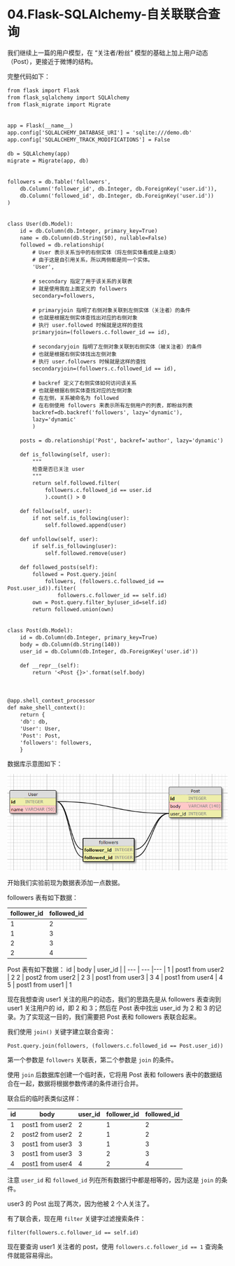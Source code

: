 # 04.Flask-SQLAlchemy-自关联联合查询

我们继续上一篇的用户模型，在 “关注者/粉丝” 模型的基础上加上用户动态（Post），更接近于微博的结构。

完整代码如下：
```
from flask import Flask
from flask_sqlalchemy import SQLAlchemy
from flask_migrate import Migrate


app = Flask(__name__)
app.config['SQLALCHEMY_DATABASE_URI'] = 'sqlite:///demo.db'
app.config['SQLALCHEMY_TRACK_MODIFICATIONS'] = False

db = SQLAlchemy(app)
migrate = Migrate(app, db)


followers = db.Table('followers',
    db.Column('follower_id', db.Integer, db.ForeignKey('user.id')),
    db.Column('followed_id', db.Integer, db.ForeignKey('user.id'))
)


class User(db.Model):
    id = db.Column(db.Integer, primary_key=True)
    name = db.Column(db.String(50), nullable=False)
    followed = db.relationship(
        # User 表示关系当中的右侧实体（将左侧实体看成是上级类）
        # 由于这是自引用关系，所以两侧都是同一个实体。
        'User', 

        # secondary 指定了用于该关系的关联表
        # 就是使用我在上面定义的 followers
        secondary=followers,

        # primaryjoin 指明了右侧对象关联到左侧实体（关注者）的条件 
        # 也就是根据左侧实体查找出对应的右侧对象
        # 执行 user.followed 时候就是这样的查找
        primaryjoin=(followers.c.follower_id == id),

        # secondaryjoin 指明了左侧对象关联到右侧实体（被关注者）的条件 
        # 也就是根据右侧实体找出左侧对象
        # 执行 user.followers 时候就是这样的查找
        secondaryjoin=(followers.c.followed_id == id),

        # backref 定义了右侧实体如何访问该关系
        # 也就是根据右侧实体查找对应的左侧对象
        # 在左侧，关系被命名为 followed
        # 在右侧使用 followers 来表示所有左侧用户的列表，即粉丝列表
        backref=db.backref('followers', lazy='dynamic'), 
        lazy='dynamic'
        )

    posts = db.relationship('Post', backref='author', lazy='dynamic')

    def is_following(self, user):
        """
        检查是否已关注 user
        """
        return self.followed.filter(
            followers.c.followed_id == user.id
            ).count() > 0

    def follow(self, user):
        if not self.is_following(user):
            self.followed.append(user)

    def unfollow(self, user):
        if self.is_following(user):
            self.followed.remove(user)

    def followed_posts(self):
        followed = Post.query.join(
            followers, (followers.c.followed_id == Post.user_id)).filter(
                followers.c.follower_id == self.id)
        own = Post.query.filter_by(user_id=self.id)
        return followed.union(own)


class Post(db.Model):
    id = db.Column(db.Integer, primary_key=True)
    body = db.Column(db.String(140))
    user_id = db.Column(db.Integer, db.ForeignKey('user.id'))

    def __repr__(self):
        return '<Post {}>'.format(self.body)



@app.shell_context_processor
def make_shell_context():
    return {
    'db': db, 
    'User': User, 
    'Post': Post,
    'followers': followers,
    }
```

数据库示意图如下：

![数据库示意](https://github.com/SingleDiego/Flask-SQLAlchemy-Notes/blob/main/IMG/04.png)

开始我们实验前现为数据表添加一点数据。

followers 表有如下数据：

|  follower_id   |  followed_id  |
| ------ | ------ |
|  1  |  2  | 
|  1  |  3  | 
|  2  |  3  | 
|  2  |  4  | 

Post 表有如下数据：
id | body  |  user_id |
| --- | --- |--- |
1  | post1 from user2  |  2
2 | post2 from user2  |  2
3 |  post1 from user3  |  3
4 | post1 from user4  |  4
5 |  post1 from user1  |  1

现在我想查询 user1 关注的用户的动态，我们的思路先是从 followers 表查询到 user1 关注用户的 id，即 2 和 3；然后在 Post 表中找出 user_id 为 2 和 3 的记录。为了实现这一目的，我们需要把 Post 表和 followers 表联合起来。

我们使用 ``join()`` 关键字建立联合查询：
```
Post.query.join(followers, (followers.c.followed_id == Post.user_id))
```
第一个参数是 ``followers`` 关联表，第二个参数是 ``join`` 的条件。 

使用 ``join`` 后数据库创建一个临时表，它将用 Post 表和 followers 表中的数据结合在一起，数据将根据参数传递的条件进行合并。

联合后的临时表类似这样：

id | body |  user_id | follower_id | followed_id
| --- | --- |--- | --- | --- |
1   | post1 from user2     | 2 | 1 | 2 |
2   | post2 from user2     | 2 | 1 | 2 |
3   | post1 from user3     | 3 | 1 | 3 |
3   | post1 from user3     | 3 | 2 | 3 |
4   | post1 from user4     | 4 | 2 | 4 |

注意 ``user_id`` 和 ``followed_id`` 列在所有数据行中都是相等的，因为这是
 ``join`` 的条件。

user3 的 Post 出现了两次，因为他被 2 个人关注了。

有了联合表，现在用 ``filter`` 关键字过滤搜索条件：
```
filter(followers.c.follower_id == self.id)
```

现在要查询 user1 关注者的 post，使用 ``followers.c.follower_id == 1`` 查询条件就能容易得出。
